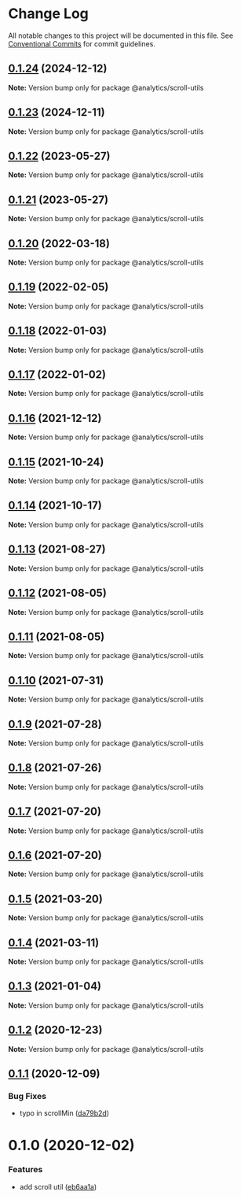 # Change Log

All notable changes to this project will be documented in this file.
See [Conventional Commits](https://conventionalcommits.org) for commit guidelines.

## [0.1.24](https://github.com/DavidWells/analytics/tree/master/packages/analytics-util-scroll/compare/@analytics/scroll-utils@0.1.23...@analytics/scroll-utils@0.1.24) (2024-12-12)

**Note:** Version bump only for package @analytics/scroll-utils





## [0.1.23](https://github.com/DavidWells/analytics/tree/master/packages/analytics-util-scroll/compare/@analytics/scroll-utils@0.1.22...@analytics/scroll-utils@0.1.23) (2024-12-11)

**Note:** Version bump only for package @analytics/scroll-utils





## [0.1.22](https://github.com/DavidWells/analytics/tree/master/packages/analytics-util-scroll/compare/@analytics/scroll-utils@0.1.21...@analytics/scroll-utils@0.1.22) (2023-05-27)

**Note:** Version bump only for package @analytics/scroll-utils





## [0.1.21](https://github.com/DavidWells/analytics/tree/master/packages/analytics-util-scroll/compare/@analytics/scroll-utils@0.1.20...@analytics/scroll-utils@0.1.21) (2023-05-27)

**Note:** Version bump only for package @analytics/scroll-utils





## [0.1.20](https://github.com/DavidWells/analytics/tree/master/packages/analytics-util-scroll/compare/@analytics/scroll-utils@0.1.19...@analytics/scroll-utils@0.1.20) (2022-03-18)

**Note:** Version bump only for package @analytics/scroll-utils





## [0.1.19](https://github.com/DavidWells/analytics/tree/master/packages/analytics-util-scroll/compare/@analytics/scroll-utils@0.1.18...@analytics/scroll-utils@0.1.19) (2022-02-05)

**Note:** Version bump only for package @analytics/scroll-utils





## [0.1.18](https://github.com/DavidWells/analytics/tree/master/packages/analytics-util-scroll/compare/@analytics/scroll-utils@0.1.17...@analytics/scroll-utils@0.1.18) (2022-01-03)

**Note:** Version bump only for package @analytics/scroll-utils





## [0.1.17](https://github.com/DavidWells/analytics/tree/master/packages/analytics-util-scroll/compare/@analytics/scroll-utils@0.1.16...@analytics/scroll-utils@0.1.17) (2022-01-02)

**Note:** Version bump only for package @analytics/scroll-utils





## [0.1.16](https://github.com/DavidWells/analytics/tree/master/packages/analytics-util-scroll/compare/@analytics/scroll-utils@0.1.15...@analytics/scroll-utils@0.1.16) (2021-12-12)

**Note:** Version bump only for package @analytics/scroll-utils





## [0.1.15](https://github.com/DavidWells/analytics/tree/master/packages/analytics-util-scroll/compare/@analytics/scroll-utils@0.1.14...@analytics/scroll-utils@0.1.15) (2021-10-24)

**Note:** Version bump only for package @analytics/scroll-utils





## [0.1.14](https://github.com/DavidWells/analytics/tree/master/packages/analytics-util-scroll/compare/@analytics/scroll-utils@0.1.13...@analytics/scroll-utils@0.1.14) (2021-10-17)

**Note:** Version bump only for package @analytics/scroll-utils





## [0.1.13](https://github.com/DavidWells/analytics/tree/master/packages/analytics-util-scroll/compare/@analytics/scroll-utils@0.1.12...@analytics/scroll-utils@0.1.13) (2021-08-27)

**Note:** Version bump only for package @analytics/scroll-utils





## [0.1.12](https://github.com/DavidWells/analytics/tree/master/packages/analytics-util-scroll/compare/@analytics/scroll-utils@0.1.11...@analytics/scroll-utils@0.1.12) (2021-08-05)

**Note:** Version bump only for package @analytics/scroll-utils





## [0.1.11](https://github.com/DavidWells/analytics/tree/master/packages/analytics-util-scroll/compare/@analytics/scroll-utils@0.1.10...@analytics/scroll-utils@0.1.11) (2021-08-05)

**Note:** Version bump only for package @analytics/scroll-utils





## [0.1.10](https://github.com/DavidWells/analytics/tree/master/packages/analytics-util-scroll/compare/@analytics/scroll-utils@0.1.9...@analytics/scroll-utils@0.1.10) (2021-07-31)

**Note:** Version bump only for package @analytics/scroll-utils





## [0.1.9](https://github.com/DavidWells/analytics/compare/@analytics/scroll-utils@0.1.8...@analytics/scroll-utils@0.1.9) (2021-07-28)

**Note:** Version bump only for package @analytics/scroll-utils





## [0.1.8](https://github.com/DavidWells/analytics/compare/@analytics/scroll-utils@0.1.7...@analytics/scroll-utils@0.1.8) (2021-07-26)

**Note:** Version bump only for package @analytics/scroll-utils





## [0.1.7](https://github.com/DavidWells/analytics/compare/@analytics/scroll-utils@0.1.6...@analytics/scroll-utils@0.1.7) (2021-07-20)

**Note:** Version bump only for package @analytics/scroll-utils





## [0.1.6](https://github.com/DavidWells/analytics/compare/@analytics/scroll-utils@0.1.5...@analytics/scroll-utils@0.1.6) (2021-07-20)

**Note:** Version bump only for package @analytics/scroll-utils





## [0.1.5](https://github.com/DavidWells/analytics/compare/@analytics/scroll-utils@0.1.4...@analytics/scroll-utils@0.1.5) (2021-03-20)

**Note:** Version bump only for package @analytics/scroll-utils





## [0.1.4](https://github.com/DavidWells/analytics/compare/@analytics/scroll-utils@0.1.3...@analytics/scroll-utils@0.1.4) (2021-03-11)

**Note:** Version bump only for package @analytics/scroll-utils





## [0.1.3](https://github.com/DavidWells/analytics/compare/@analytics/scroll-utils@0.1.2...@analytics/scroll-utils@0.1.3) (2021-01-04)

**Note:** Version bump only for package @analytics/scroll-utils





## [0.1.2](https://github.com/DavidWells/analytics/compare/@analytics/scroll-utils@0.1.1...@analytics/scroll-utils@0.1.2) (2020-12-23)

**Note:** Version bump only for package @analytics/scroll-utils





## [0.1.1](https://github.com/DavidWells/analytics/compare/@analytics/scroll-utils@0.1.0...@analytics/scroll-utils@0.1.1) (2020-12-09)


### Bug Fixes

* typo in scrollMin ([da79b2d](https://github.com/DavidWells/analytics/commit/da79b2d))





# 0.1.0 (2020-12-02)


### Features

* add scroll util ([eb6aa1a](https://github.com/DavidWells/analytics/commit/eb6aa1a))
